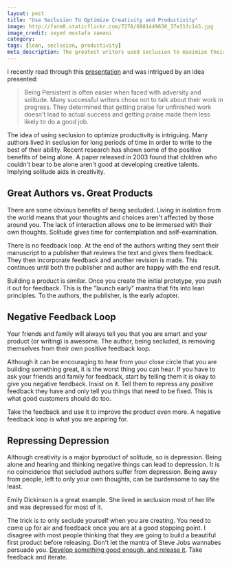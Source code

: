 ```yaml
---
layout: post
title: "Use Seclusion To Optimize Creativity and Productivity"
image: http://farm8.staticflickr.com/7278/6881449630_37e31fc143.jpg
image_credit: seyed mostafa zamani
category: 
tags: [lean, seclusion, productivity]
meta_description: The greatest writers used seclusion to maximize their ideas. Can you use these techniques to maximize your output?
---
```


I recently read through this [presentation](http://www.slideshare.net/pbohm/having-an-impact) and was intrigued by an idea presented:

> Being Persistent is often easier when faced with adversity and solitude. Many successful writers 
> chose not to talk about their work in progress. They determined that getting praise for 
> unfinished work doesn't lead to actual success and getting praise made them less likely to do a 
> good job.

The idea of using seclusion to optimize productivity is intriguing. Many authors lived in seclusion for long periods of time in order to write to the best of their ability. Recent research has shown some of the positive benefits of being alone. A paper released in 2003 found that children who couldn't bear to be alone aren't good at developing creative talents. Implying solitude aids in creativity.

## Great Authors vs. Great Products

There are some obvious benefits of being secluded. Living in isolation from the world means that your thoughts and choices aren't affected by those around you. The lack of interaction allows one to be immersed with their own thoughts. Solitude gives time for contemplation and self-examination.

There is no feedback loop. At the end of the authors writing they sent their manuscript to a publisher that reviews the text and gives them feedback. They then incorporate feedback and another revision is made. This continues until both the publisher and author are happy with the end result.

Building a product is similar. Once you create the initial prototype, you push it out for feedback. This is the "launch early" mantra that fits into lean principles. To the authors, the publisher, is the early adopter.

## Negative Feedback Loop
Your friends and family will always tell you that you are smart and your product (or writing) is awesome. The author, being secluded, is removing themselves from their own positive feedback loop.

Although it can be encouraging to hear from your close circle that you are building something great, it is the worst thing you can hear. If you have to ask your friends and family for feedback, start by telling them it is okay to give you negative feedback. Insist on it. Tell them to repress any positive feedback they have and only tell you things that need to be fixed. This is what good customers should do too.

Take the feedback and use it to improve the product even more. A negative feedback loop is what you are aspiring for.

## Repressing Depression
Although creativity is a major byproduct of solitude, so is depression. Being alone and hearing and thinking negative things can lead to depression. It is no coincidence that secluded authors suffer from depression. Being away from people, left to only your own thoughts, can be burdensome to say the least.

Emily Dickinson is a great example. She lived in seclusion most of her life and was depressed for most of it.

The trick is to only seclude yourself when you are creating. You need to come up for air and feedback once you are at a good stopping point. I disagree with most people thinking that they are going to build a beautiful first product before releasing. Don't let the mantra of Steve Jobs wannabes persuade you. [Develop something good enough, and release it][1]. Take feedback and iterate.

[1]: /2013/01/its-good-enough-ship-it/